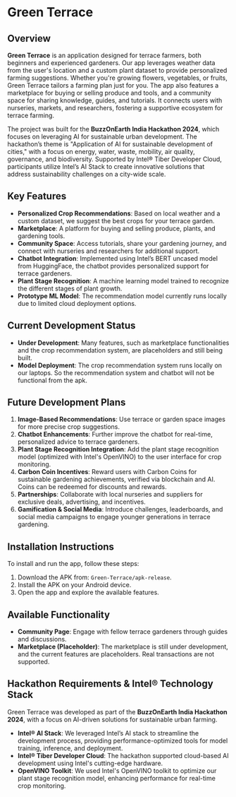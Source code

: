 # Green Terrace

## Overview
**Green Terrace** is an application designed for terrace farmers, both beginners and experienced gardeners. Our app leverages weather data from the user's location and a custom plant dataset to provide personalized farming suggestions. Whether you're growing flowers, vegetables, or fruits, Green Terrace tailors a farming plan just for you. The app also features a marketplace for buying or selling produce and tools, and a community space for sharing knowledge, guides, and tutorials. It connects users with nurseries, markets, and researchers, fostering a supportive ecosystem for terrace farming.

The project was built for the **BuzzOnEarth India Hackathon 2024**, which focuses on leveraging AI for sustainable urban development. The hackathon’s theme is "Application of AI for sustainable development of cities," with a focus on energy, water, waste, mobility, air quality, governance, and biodiversity. Supported by Intel® Tiber Developer Cloud, participants utilize Intel’s AI Stack to create innovative solutions that address sustainability challenges on a city-wide scale.

## Key Features
- **Personalized Crop Recommendations**: Based on local weather and a custom dataset, we suggest the best crops for your terrace garden.
- **Marketplace**: A platform for buying and selling produce, plants, and gardening tools.
- **Community Space**: Access tutorials, share your gardening journey, and connect with nurseries and researchers for additional support.
- **Chatbot Integration**: Implemented using Intel’s BERT uncased model from HuggingFace, the chatbot provides personalized support for terrace gardeners.
- **Plant Stage Recognition**: A machine learning model trained to recognize the different stages of plant growth.
- **Prototype ML Model**: The recommendation model currently runs locally due to limited cloud deployment options.

## Current Development Status
- **Under Development**: Many features, such as marketplace functionalities and the crop recommendation system, are placeholders and still being built.
- **Model Deployment**: The crop recommendation system runs locally on our laptops. So the recommendation system and chatbot will not be functional from the apk.

## Future Development Plans
1. **Image-Based Recommendations**: Use terrace or garden space images for more precise crop suggestions.
2. **Chatbot Enhancements**: Further improve the chatbot for real-time, personalized advice to terrace gardeners.
3. **Plant Stage Recognition Integration**: Add the plant stage recognition model (optimized with Intel's OpenVINO) to the user interface for crop monitoring.
4. **Carbon Coin Incentives**: Reward users with Carbon Coins for sustainable gardening achievements, verified via blockchain and AI. Coins can be redeemed for discounts and rewards.
5. **Partnerships**: Collaborate with local nurseries and suppliers for exclusive deals, advertising, and incentives.
6. **Gamification & Social Media**: Introduce challenges, leaderboards, and social media campaigns to engage younger generations in terrace gardening.

## Installation Instructions
To install and run the app, follow these steps:
1. Download the APK from: `Green-Terrace/apk-release`.
2. Install the APK on your Android device.
3. Open the app and explore the available features.

## Available Functionality
- **Community Page**: Engage with fellow terrace gardeners through guides and discussions.
- **Marketplace (Placeholder)**: The marketplace is still under development, and the current features are placeholders. Real transactions are not supported.


## Hackathon Requirements & Intel® Technology Stack
Green Terrace was developed as part of the **BuzzOnEarth India Hackathon 2024**, with a focus on AI-driven solutions for sustainable urban farming.

- **Intel® AI Stack**: We leveraged Intel’s AI stack to streamline the development process, providing performance-optimized tools for model training, inference, and deployment.
- **Intel® Tiber Developer Cloud**: The hackathon supported cloud-based AI development using Intel's cutting-edge hardware.
- **OpenVINO Toolkit**: We used Intel's OpenVINO toolkit to optimize our plant stage recognition model, enhancing performance for real-time crop monitoring.

